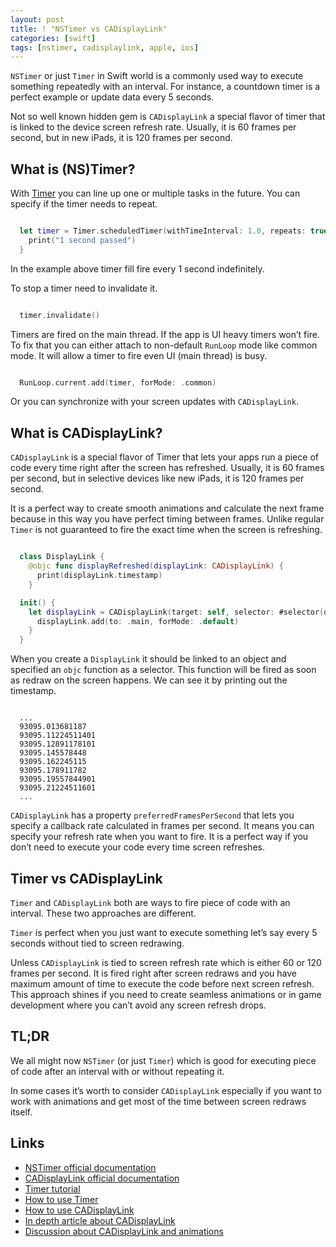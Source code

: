 ```yaml
---
layout: post
title: ! "NSTimer vs CADisplayLink"
categories: [swift]
tags: [nstimer, cadisplaylink, apple, ios]
---
```


`NSTimer` or just `Timer` in Swift world is a commonly used way to execute something repeatedly with an interval. For instance, a countdown timer is a perfect example or update data every 5 seconds.

Not so well known hidden gem is `CADisplayLink` a special flavor of timer that is linked to the device screen refresh rate. Usually, it is 60 frames per second, but in new iPads, it is 120 frames per second.

<!--more-->

## What is (NS)Timer?

With [Timer](https://developer.apple.com/documentation/quartzcore/cadisplaylink) you can line up one or multiple tasks in the future. You can specify if the timer needs to repeat.

```swift

  let timer = Timer.scheduledTimer(withTimeInterval: 1.0, repeats: true) { timer in
    print("1 second passed")
  }
```

In the example above timer fill fire every 1 second indefinitely.

To stop a timer need to invalidate it.

```swift

  timer.invalidate()

```

Timers are fired on the main thread. If the app is UI heavy timers won’t fire. To fix that you can either attach to non-default `RunLoop` mode like common mode. It will allow a timer to fire even UI (main thread) is busy.

```swift

  RunLoop.current.add(timer, forMode: .common)

```

Or you can synchronize with your screen updates with `CADisplayLink`.

## What is CADisplayLink?

`CADisplayLink` is a special flavor of Timer that lets your apps run a piece of code every time right after the screen has refreshed. Usually, it is 60 frames per second, but in selective devices like new iPads, it is 120 frames per second.

It is a perfect way to create smooth animations and calculate the next frame because in this way you have perfect timing between frames. Unlike regular `Timer` is not guaranteed to fire the exact time when the screen is refreshing.

```swift

  class DisplayLink {
    @objc func displayRefreshed(displayLink: CADisplayLink) {
      print(displayLink.timestamp)
    }

  init() {
    let displayLink = CADisplayLink(target: self, selector: #selector(displayRefreshed(displayLink:)))
      displayLink.add(to: .main, forMode: .default)
    }
  }

```

When you create a `DisplayLink` it should be linked to an object and specified an `objc` function as a selector. This function will be fired as soon as redraw on the screen happens. We can see it by printing out the timestamp.

```

  ...
  93095.013681187
  93095.11224511401
  93095.12891178101
  93095.145578448
  93095.162245115
  93095.178911782
  93095.19557844901
  93095.21224511601
  ...

```

`CADisplayLink` has a property `preferredFramesPerSecond` that lets you specify a callback rate calculated in frames per second. It means you can specify your refresh rate when you want to fire. It is a perfect way if you don’t need to execute your code every time screen refreshes.

## Timer vs CADisplayLink

`Timer` and `CADisplayLink` both are ways to fire piece of code with an interval. These two approaches are different.

`Timer` is perfect when you just want to execute something let’s say every 5 seconds without tied to screen redrawing.

Unless `CADisplayLink` is tied to screen refresh rate which is either 60 or 120 frames per second. It is fired right after screen redraws and you have maximum amount of time to execute  the code before next screen refresh. This approach shines if you need to create seamless animations or in game development where you can’t avoid any screen refresh drops.

## TL;DR

We all might now `NSTimer` (or just `Timer`) which is good for executing piece of code after an interval with or without repeating it.

In some cases it’s worth to consider `CADisplayLink` especially if you want to work with animations and get most of the time between screen redraws itself.

## Links

* [NSTimer official documentation](https://developer.apple.com/documentation/foundation/nstimer?language=objc)
* [CADisplayLink official documentation](https://developer.apple.com/documentation/quartzcore/cadisplaylink)
* [Timer tutorial](https://www.raywenderlich.com/113835-ios-timer-tutorial)
* [How to use Timer](https://www.hackingwithswift.com/articles/117/the-ultimate-guide-to-timer)
* [How to use CADisplayLink](https://www.hackingwithswift.com/example-code/system/how-to-synchronize-code-to-drawing-using-cadisplaylink)
* [In depth article about CADisplayLink](https://medium.com/@dmitryivanov_54099/cadisplaylink-and-its-applications-bfafb760d738?source=linkShare-edb1354ca2c4-1583337923)
* [Discussion about CADisplayLink and animations](https://stackoverflow.com/questions/30955847/ios-animation-cadisplaylink-vs-cashapelayer)
